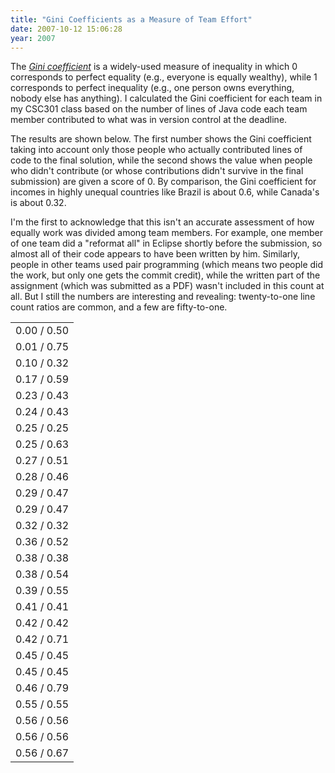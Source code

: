 ```yaml
---
title: "Gini Coefficients as a Measure of Team Effort"
date: 2007-10-12 15:06:28
year: 2007
---
```

The <a href="http://en.wikipedia.org/wiki/Gini_coefficient"><em>Gini coefficient</em></a> is a widely-used measure of inequality in which 0 corresponds to perfect equality (e.g., everyone is equally wealthy), while 1 corresponds to perfect inequality (e.g., one person owns everything, nobody else has anything).  I calculated the Gini coefficient for each team in my CSC301 class based on the number of lines of Java code each team member contributed to what was in version control at the deadline.

The results are shown below.  The first number shows the Gini coefficient taking into account only those people who actually contributed lines of code to the final solution, while the second shows the value when people who didn't contribute (or whose contributions didn't survive in the final submission) are given a score of 0.  By comparison, the Gini coefficient for incomes in highly unequal countries like Brazil is about 0.6, while Canada's is about 0.32.

I'm the first to acknowledge that this isn't an accurate assessment of how equally work was divided among team members.  For example, one member of one team did a "reformat all" in Eclipse shortly before the submission, so almost all of their code appears to have been written by him.  Similarly, people in other teams used pair programming (which means two people did the work, but only one gets the commit credit), while the written part of the assignment (which was submitted as a PDF) wasn't included in this count at all.  But I still the numbers are interesting and revealing: twenty-to-one line count ratios are common, and a few are fifty-to-one.
<table>
<tr>
<td>0.00 / 0.50</td>
</tr>
<tr>
<td>0.01 / 0.75</td>
</tr>
<tr>
<td>0.10 / 0.32</td>
</tr>
<tr>
<td>0.17 / 0.59</td>
</tr>
<tr>
<td>0.23 / 0.43</td>
</tr>
<tr>
<td>0.24 / 0.43</td>
</tr>
<tr>
<td>0.25 / 0.25</td>
</tr>
<tr>
<td>0.25 / 0.63</td>
</tr>
<tr>
<td>0.27 / 0.51</td>
</tr>
<tr>
<td>0.28 / 0.46</td>
</tr>
<tr>
<td>0.29 / 0.47</td>
</tr>
<tr>
<td>0.29 / 0.47</td>
</tr>
<tr>
<td>0.32 / 0.32</td>
</tr>
<tr>
<td>0.36 / 0.52</td>
</tr>
<tr>
<td>0.38 / 0.38</td>
</tr>
<tr>
<td>0.38 / 0.54</td>
</tr>
<tr>
<td>0.39 / 0.55</td>
</tr>
<tr>
<td>0.41 / 0.41</td>
</tr>
<tr>
<td>0.42 / 0.42</td>
</tr>
<tr>
<td>0.42 / 0.71</td>
</tr>
<tr>
<td>0.45 / 0.45</td>
</tr>
<tr>
<td>0.45 / 0.45</td>
</tr>
<tr>
<td>0.46 / 0.79</td>
</tr>
<tr>
<td>0.55 / 0.55</td>
</tr>
<tr>
<td>0.56 / 0.56</td>
</tr>
<tr>
<td>0.56 / 0.56</td>
</tr>
<tr>
<td>0.56 / 0.67</td>
</tr>
</table>
